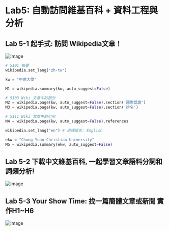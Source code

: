 # Lab5: 自動訪問維基百科 + 資料工程與分析


## Lab 5-1 起手式: 訪問 Wikipedia文章！

![image](https://user-images.githubusercontent.com/89304181/202890574-1289963d-1423-4430-804e-46c7818dfcf0.png)

```python
# 5101 摘要
wikipedia.set_lang("zh-tw")

kw = "中原大學"

M1 = wikipedia.summary(kw, auto_suggest=False)

# 5103 Wiki 文章中的部分
M2 = wikipedia.page(kw, auto_suggest=False).section('國際認證')
M3 = wikipedia.page(kw, auto_suggest=False).section('排名')

# 5111 Wiki 文章中的引用
M4 = wikipedia.page(kw, auto_suggest=False).references

wikipedia.set_lang("en") # 選擇語言: English

ekw = "Chung Yuan Christian University"
M5 = wikipedia.summary(ekw, auto_suggest=False)

```

## Lab 5-2 下載中文維基百科, 一起學習文章語料分詞和詞頻分析!

![image](https://user-images.githubusercontent.com/89304181/202891337-693942dd-3fec-45a1-b8b3-8307e4ae57be.png)

## Lab 5-3 Your Show Time: 找一篇簡體文章或新聞 實作H1~H6

![image](https://user-images.githubusercontent.com/89304181/202891353-933f20f3-fb60-4047-92b6-42cb41590710.png)

